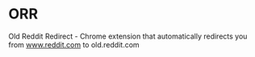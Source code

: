 # ORR
Old Reddit Redirect - Chrome extension that automatically redirects you from www.reddit.com to old.reddit.com
